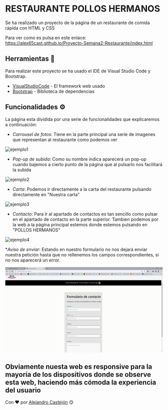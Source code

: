 # RESTAURANTE POLLOS HERMANOS

Se ha realizado un proyecto de la página de un restaurante de comida rápida con HTML y CSS

Para ver como es pulsa en este enlace: https://alex65cast.github.io/Proyecto-Semana2-Restaurante/index.html

## Herramientas 🚀

Para realizar este proyecto se ha usado el IDE de Visual Studio Code y Bootstrap.

* [VisualStudioCode](https://code.visualstudio.com/) - El framework web usado
* [Bootstrap](https://getbootstrap.com/) - Biblioteca de dependencias

## Funcionalidades ⚙️

La página esta dividida por una serie de funcionalidades que explicaremos a continuación:

* _Carrousel de fotos_: Tiene en la parte principal una serie de imagenes que representan al restaurante como podemos ver

![ejemplo1](img/carrusel-imagenes.gif)

* _Pop-up de subida_: Como su nombre indica aparecerá un pop-up cuando bajemos a cierto punto de la página que al pulsarlo nos facilitará la subida

![ejemplo2](img/popUP.gif)

* _Carta_: Podemos ir directamente a la carta del restaurante pulsando directamente en "Nuestra carta" 

![ejemplo3](img/enfoqueCarta.gif)

* _Contacto_: Para ir al apartado de contactos es tan sencillo como pulsar en el apartado de contacto en la parte superior. Tambien podemos por la web a la página principal estemos donde estemos pulsando en "POLLOS HERMANOS"

![ejemplo4](img/contactos.gif)

*_Aviso de enviar_: Estando en nuestro formulario no nos dejará enviar nuestra petición hasta que no rellenemos los campos correspondientes, si no nos aparecerá un error.

![ejemplo5](img/EnviarCosas.gif)


Obviamente nuesta web es responsive para la mayoría de los dispositivos donde se observe esta web, haciendo más cómoda la experiencia del usuario
---
Con ❤️ por [Alejandro Castejón](https://github.com/alex65cast) 😊